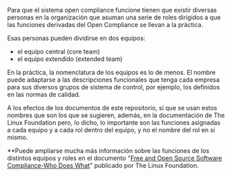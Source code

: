 Para que el sistema open compliance funcione tienen que existir diversas personas en la organización que asuman una serie de roles dirigidos a que las funciones derivadas del Open Compliance se llevan a la práctica. 
 
Esas personas pueden dividirse en dos equipos:
- el equipo central (core team)
- el equipo extendido (extended team)
 
En la práctica, la nomenclatura de los equipos es lo de menos. El nombre puede adaptarse a las descripciones funcionales que tenga cada empresa para sus diversos grupos de sistema de control, por ejemplo, los definidos en las normas de calidad. 
 
A los efectos de los documentos de este repositorio, sí que se usan estos nombres que son los que se sugieren, además, en la documentación de The Linux Foundation  pero, lo dicho, lo importante son las funciones asignadas a cada equipo y a cada rol dentro del equipo, y no el nombre del rol en sí mismo. 


**Puede ampliarse mucha más información sobre las funciones de los distintos equipos y roles en el documento "[Free and Open Source Software Compliance-Who Does What](https://www.linux.com/publications/free-and-open-source-software-compliance-who-does-what)" publicado por The Linux Foundation.   